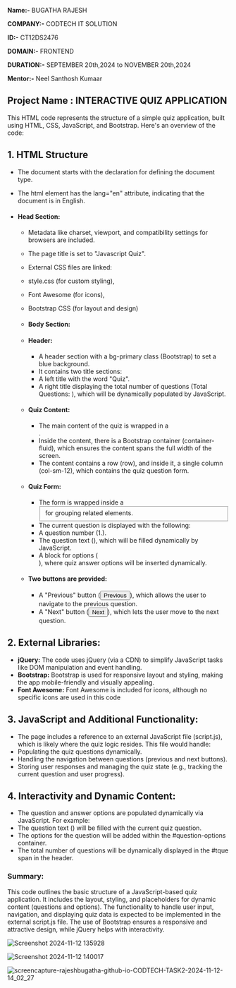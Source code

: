 **Name:-** BUGATHA RAJESH

**COMPANY:-** CODTECH IT SOLUTION

**ID:-** CT12DS2476

**DOMAIN:-** FRONTEND

**DURATION:-** SEPTEMBER 20th,2024 to NOVEMBER 20th,2024

**Mentor:-** Neel Santhosh Kumaar

## Project Name : INTERACTIVE QUIZ APPLICATION
This HTML code represents the structure of a simple quiz application, built using HTML, CSS, JavaScript, and Bootstrap. Here's an overview of the code:

## 1. HTML Structure
* The document starts with the <!DOCTYPE html> declaration for defining the document type.

* The html element has the lang="en" attribute, indicating that the document is in English.
* #### Head Section:
  * Metadata like charset, viewport, and compatibility settings for browsers are included.
  * The page title is set to "Javascript Quiz".
  * External CSS files are linked:
  * style.css (for custom styling),
  * Font Awesome (for icons),
  * Bootstrap CSS (for layout and design)
  * #### Body Section:

   * #### Header:
     * A header section with a bg-primary class (Bootstrap) to set a blue background.
     * It contains two title sections:
     * A left title with the word "Quiz".
     * A right title displaying the total number of questions (Total Questions: <span id="tque"></span>), which will be dynamically populated by JavaScript.
  * #### Quiz Content:
    * The main content of the quiz is wrapped in a <div class="content">.
    * Inside the content, there is a Bootstrap container (container-fluid), which ensures the content spans the full width of the screen.
    * The content contains a row (row), and inside it, a single column (col-sm-12), which contains the quiz question form.
  * #### Quiz Form:
    * The form is wrapped inside a <fieldset> for grouping related elements.
    * The current question is displayed with the following:
    * A question number (<span id="qid">1.</span>).
    * The question text (<span id="question"></span>), which will be filled dynamically by JavaScript.
    * A block for options (<div class="option-block-container" id="question-options"></div>), where quiz answer options will be inserted dynamically.
  * #### Two buttons are provided:
    * A "Previous" button (<button name="previous" id="previous" class="btn btn-success">Previous</button>), which allows the user to navigate to the previous question.
    * A "Next" button (<button name="next" id="next" class="btn btn-success">Next</button>), which lets the user move to the next question.
      
## 2. External Libraries:

  * **jQuery:** The code uses jQuery (via a CDN) to simplify JavaScript tasks like DOM manipulation and event handling.
  * **Bootstrap:** Bootstrap is used for responsive layout and styling, making the app mobile-friendly and visually appealing.
  * **Font Awesome:** Font Awesome is included for icons, although no specific icons are used in this code

## 3. JavaScript and Additional Functionality:

  * The page includes a reference to an external JavaScript file (script.js), which is likely where the quiz logic resides. This file would handle:
  * Populating the quiz questions dynamically.
  * Handling the navigation between questions (previous and next buttons).
  * Storing user responses and managing the quiz state (e.g., tracking the current question and user progress).
    
## 4. Interactivity and Dynamic Content:

  * The question and answer options are populated dynamically via JavaScript. For example:
  * The question text (<span id="question"></span>) will be filled with the current quiz question.
  * The options for the question will be added within the #question-options container.
  * The total number of questions will be dynamically displayed in the #tque span in the header.
    
### Summary:

This code outlines the basic structure of a JavaScript-based quiz application. It includes the layout, styling, and placeholders for dynamic content (questions and options). The functionality to handle user input, navigation, and displaying quiz data is expected to be implemented in the external script.js file. The use of Bootstrap ensures a responsive and attractive design, while jQuery helps with interactivity.

![Screenshot 2024-11-12 135928](https://github.com/user-attachments/assets/e609f146-63af-494f-ae68-627fad598f64)

![Screenshot 2024-11-12 140017](https://github.com/user-attachments/assets/391cc3f1-42d9-424c-ac32-5ab1043017a0)

![screencapture-rajeshbugatha-github-io-CODTECH-TASK2-2024-11-12-14_02_27](https://github.com/user-attachments/assets/2fc45276-32e4-4525-a6cd-03e32eccb3e7)

